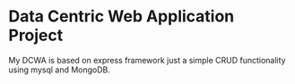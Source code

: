 # Data Centric Web Application Project
My DCWA is based on express framework just a simple CRUD functionality using mysql and MongoDB.
